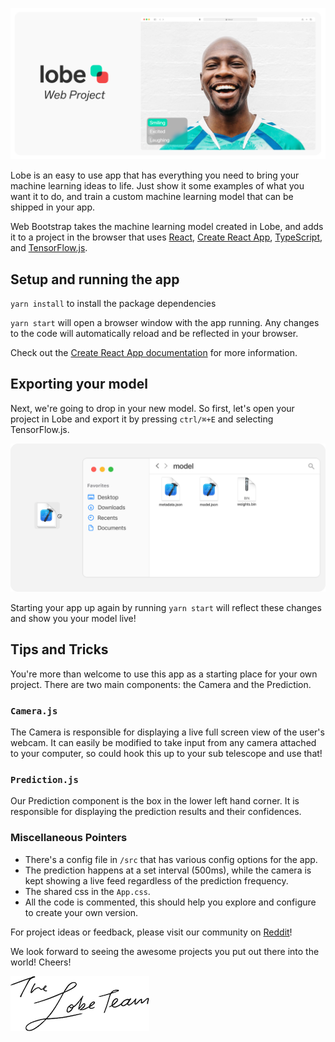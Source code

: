 ![Web Bootstrap header](assets/header.png)

Lobe is an easy to use app that has everything you need to bring your machine learning ideas to life. 
Just show it some examples of what you want it to do, and train a custom machine learning model that can be shipped in your app.

Web Bootstrap takes the machine learning model created in Lobe, and adds it to a project in the browser that uses 
[React](https://reactjs.org),
[Create React App](https://github.com/facebook/create-react-app), 
[TypeScript](https://www.typescriptlang.org/), 
and [TensorFlow.js](https://www.tensorflow.org/js).

## Setup and running the app
`yarn install` to install the package dependencies

`yarn start` will open a browser window with the app running.
Any changes to the code will automatically reload and be reflected in your browser.

Check out the [Create React App documentation](https://create-react-app.dev/docs/getting-started)
for more information.

## Exporting your model

Next, we're going to drop in your new model. So first, let's open your project in Lobe and export it by pressing 
`ctrl/⌘+E` and selecting TensorFlow.js.


![model assets](assets/modeldrag.png)

Starting your app up again by running `yarn start` will reflect these changes and show you your model live!


## Tips and Tricks

You're more than welcome to use this app as a starting place for your own project. 
There are two main components: the Camera and the Prediction.

### `Camera.js`
The Camera is responsible for displaying a live full screen view of the user's webcam. 
It can easily be modified to take input from any camera attached to your computer, so could hook this up to your sub telescope and use that!

### `Prediction.js`
Our Prediction component is the box in the lower left hand corner. 
It is responsible for displaying the prediction results and their confidences.

### Miscellaneous Pointers
* There's a config file in `/src` that has various config options for the app.
* The prediction happens at a set interval (500ms), while the camera is kept showing a live feed regardless of the prediction frequency.
* The shared css in the `App.css`.
* All the code is commented, this should help you explore and configure to create your own version.


For project ideas or feedback, please visit our community on [Reddit](https://www.reddit.com/r/Lobe/)!

We look forward to seeing the awesome projects you put out there into the world! Cheers!

![Lobe team signature](assets/lobeteam.png)
